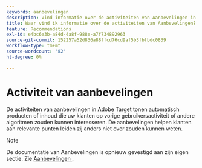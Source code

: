 ```yaml
---
keywords: aanbevelingen
description: Vind informatie over de activiteiten van Aanbevelingen in Adobe  [!DNL Target]  die automatisch producten of inhoud tonen die uw klanten zouden kunnen interesseren die op vorige gebruikersactiviteit worden gebaseerd.
title: Waar vind ik informatie over de activiteiten van Aanbevelingen?
feature: Recommendations
exl-id: e4bc6e3b-a84d-4a8f-988e-a7f734892963
source-git-commit: 152257a52d836a88ffcd76cd9af5b3fbfbdc0839
workflow-type: tm+mt
source-wordcount: '82'
ht-degree: 0%

---
```


# Activiteit van aanbevelingen

De activiteiten van aanbevelingen in Adobe Target tonen automatisch producten of inhoud die uw klanten op vorige gebruikersactiviteit of andere algoritmen zouden kunnen interesseren. De aanbevelingen helpen klanten aan relevante punten leiden zij anders niet over zouden kunnen weten.

>[!NOTE]
>
>De documentatie van Aanbevelingen is opnieuw gevestigd aan zijn eigen sectie. Zie [&#x200B; Aanbevelingen &#x200B;](/help/main/c-recommendations/recommendations.md#concept_7556C8A4543942F2A77B13A29339C0C0).
